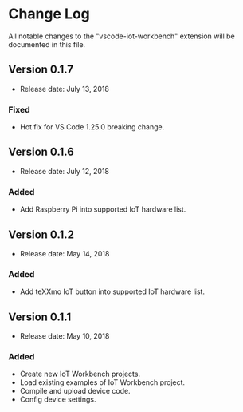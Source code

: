 # Change Log
All notable changes to the "vscode-iot-workbench" extension will be documented in this file.
## Version 0.1.7
- Release date: July 13, 2018

### Fixed
- Hot fix for VS Code 1.25.0 breaking change.

## Version 0.1.6
- Release date: July 12, 2018

### Added
- Add Raspberry Pi into supported IoT hardware list.

## Version 0.1.2
- Release date: May 14, 2018

### Added
- Add teXXmo IoT button into supported IoT hardware list.

## Version 0.1.1
- Release date: May 10, 2018

### Added
- Create new IoT Workbench projects.
- Load existing examples of IoT Workbench project.
- Compile and upload device code.
- Config device settings.
